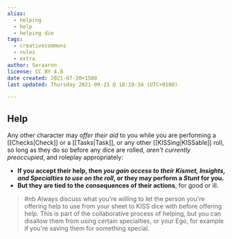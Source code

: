 ```yaml
---
alias:
  - helping
  - help
  - helping die
tags:
  - creativecommons
  - rules
  - extra
author: Seraaron
license: CC BY 4.0
date created: 2021-07-30+1500
last updated: Thursday 2021-09-23 @ 18:19:34 (UTC+0100)

---
```


## Help

Any other character may _offer their aid_ to you while you are performing a [[Checks|Check]] or a [[Tasks|Task]], or any other [[KISSing|KISSable]] roll, so long as they do so before any dice are rolled, _aren't currently preoccupied_, and roleplay appropriately:

-   **If you accept their help, then *you gain access to their Kismet, Insights, and Specialties to use on the roll*, or they may perform a *Stunt* for you.**
-   **But they are tied to the consequences of their actions**, for good or ill.

>#nb
>Always discuss what you're willing to let the person you're offering help to use from your sheet to KISS dice with before offering help. This is part of the collaborative process of helping, but you can disallow them from using certain specialties, or your Ego,  for example if you're saving them for something special.

